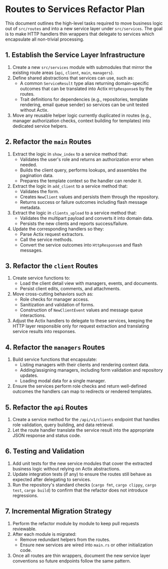 # Routes to Services Refactor Plan

This document outlines the high-level tasks required to move business logic out of
`src/routes` and into a new service layer under `src/services`. The goal is to make
HTTP handlers thin wrappers that delegate to services which encapsulate all
non-trivial processing.

## 1. Establish the Service Layer Infrastructure

1. Create a new `src/services` module with submodules that mirror the existing route
   areas (`api`, `client`, `main`, `managers`).
2. Define shared abstractions that services can use, such as:
   - A common `ServiceResult` type alias returning domain-specific outcomes that can
     be translated into Actix `HttpResponse`s by the routes.
   - Trait definitions for dependencies (e.g., repositories, template rendering,
     email queue sender) so services can be unit tested without Actix.
3. Move any reusable helper logic currently duplicated in routes (e.g., manager
   authorization checks, context building for templates) into dedicated service
   helpers.

## 2. Refactor the `main` Routes

1. Extract the logic in `show_index` to a service method that:
   - Validates the user's role and returns an authorization error when needed.
   - Builds the client query, performs lookups, and assembles the pagination data.
   - Prepares the template context so the handler can render it.
2. Extract the logic in `add_client` to a service method that:
   - Validates the form.
   - Creates `NewClient` values and persists them through the repository.
   - Returns success or failure outcomes including flash message metadata.
3. Extract the logic in `clients_upload` to a service method that:
   - Validates the multipart payload and converts it into domain data.
   - Persists the new clients and reports success/failure.
4. Update the corresponding handlers so they:
   - Parse Actix request extractors.
   - Call the service methods.
   - Convert the service outcomes into `HttpResponse`s and flash messages.

## 3. Refactor the `client` Routes

1. Create service functions to:
   - Load the client detail view with managers, events, and documents.
   - Persist client edits, comments, and attachments.
2. Move cross-cutting behaviors such as:
   - Role checks for manager access.
   - Sanitization and validation of forms.
   - Construction of `NewClientEvent` values and message queue interactions.
3. Adjust the Actix handlers to delegate to these services, keeping the HTTP layer
   responsible only for request extraction and translating service results into
   responses.

## 4. Refactor the `managers` Routes

1. Build service functions that encapsulate:
   - Listing managers with their clients and rendering context data.
   - Adding/assigning managers, including form validation and repository updates.
   - Loading modal data for a single manager.
2. Ensure the services perform role checks and return well-defined outcomes the
   handlers can map to redirects or rendered templates.

## 5. Refactor the `api` Routes

1. Create a service method for the `/api/v1/clients` endpoint that handles role
   validation, query building, and data retrieval.
2. Let the route handler translate the service result into the appropriate JSON
   response and status code.

## 6. Testing and Validation

1. Add unit tests for the new service modules that cover the extracted business
   logic without relying on Actix abstractions.
2. Update integration tests (if any) to ensure the routes still behave as expected
   after delegating to services.
3. Run the repository's standard checks (`cargo fmt`, `cargo clippy`, `cargo test`,
   `cargo build`) to confirm that the refactor does not introduce regressions.

## 7. Incremental Migration Strategy

1. Perform the refactor module by module to keep pull requests reviewable.
2. After each module is migrated:
   - Remove redundant helpers from the routes.
   - Ensure new services are wired into `main.rs` or other initialization code.
3. Once all routes are thin wrappers, document the new service layer conventions so
   future endpoints follow the same pattern.
